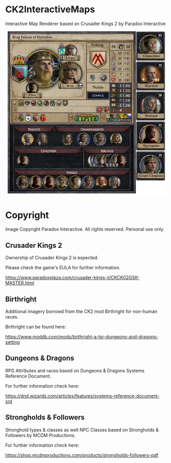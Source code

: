 # CK2InteractiveMaps
Interactive Map Renderer based on Crusader Kings 2 by Paradox Interactive

![preview](https://github.com/Elvaron/CK2InteractiveMaps/blob/master/preview.png)

# Copyright
Image Copyright Paradox Interactive. All rights reserved. Personal use only.

## Crusader Kings 2
Ownership of Crusader Kings 2 is expected.

Please check the game's EULA for further information.

https://www.paradoxplaza.com/crusader-kings-ii/CKCK02GSK-MASTER.html

## Birthright
Additional imagery borrowd from the CK2 mod Birthright for non-human races.

Birthright can be found here:

https://www.moddb.com/mods/birthright-a-tsr-dungeons-and-dragons-setting

## Dungeons & Dragons
RPG Attributes and races based on Dungeons & Dragons Systems Reference Document.

For further information check here:

https://dnd.wizards.com/articles/features/systems-reference-document-srd

## Strongholds & Followers
Stronghold types & classes as well NPC Classes based on Strongholds & Followers by MCDM Productions.

For further information check here:

https://shop.mcdmproductions.com/products/strongholds-followers-pdf
